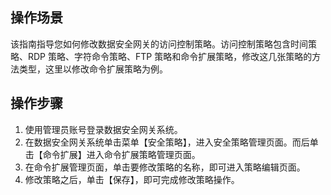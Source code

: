 ## 操作场景
该指南指导您如何修改数据安全网关的访问控制策略。访问控制策略包含时间策略、RDP 策略、字符命令策略、FTP 策略和命令扩展策略，修改这几张策略的方法类型，这里以修改命令扩展策略为例。


## 操作步骤

1. 使用管理员账号登录数据安全网关系统。
2. 在数据安全网关系统单击菜单【安全策略】，进入安全策略管理页面。而后单击【命令扩展】进入命令扩展策略管理页面。
3. 在命令扩展管理页面，单击要修改策略的名称，即可进入策略编辑页面。
4. 修改策略之后，单击【保存】，即可完成修改策略操作。
